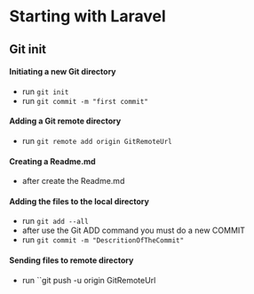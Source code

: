 # Starting with Laravel

## Git init
#### Initiating a new Git directory
- run ``git init``
- run ``git commit -m "first commit"``
#### Adding a Git remote directory
- run ``git remote add origin GitRemoteUrl``
#### Creating a Readme.md
- after create the Readme.md
#### Adding the files to the local directory
- run ``git add --all``
- after use the Git ADD command you must do a new COMMIT
- run ``git commit -m "DescritionOfTheCommit"``
#### Sending files to remote directory
- run ``git push -u origin GitRemoteUrl

